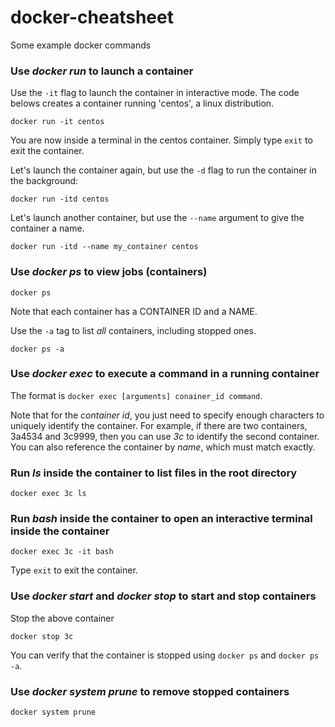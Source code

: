 # docker-cheatsheet

Some example docker commands

### Use *docker run* to launch a container

Use the `-it` flag to launch the container in interactive mode. The code belows creates a container running 'centos', a linux distribution. 

```
docker run -it centos
```

You are now inside a terminal in the centos container. Simply type `exit` to exit the container.

Let's launch the container again, but use the `-d` flag to run the container in the background:

```
docker run -itd centos
```

Let's launch another container, but use the `--name` argument to give the container a name.

```
docker run -itd --name my_container centos
```

### Use *docker ps* to view jobs (containers)

```
docker ps
```

Note that each container has a CONTAINER ID and a NAME.

Use the `-a` tag to list *all* containers, including stopped ones.

```
docker ps -a
```

### Use *docker exec* to execute a command in a running container

The format is `docker exec [arguments] conainer_id command`.

Note that for the *container id*, you just need to specify enough characters to uniquely identify the container.
For example, if there are two containers, 3a4534 and 3c9999, then you can use *3c* to identify the second container.
You can also reference the container by *name*, which must match exactly.

### Run *ls* inside the container to list files in the root directory

```
docker exec 3c ls
```
### Run *bash* inside the container to open an interactive terminal inside the container
```
docker exec 3c -it bash
```

Type `exit` to exit the container.

### Use *docker start* and *docker stop* to start and stop containers

Stop the above container

```
docker stop 3c
```

You can verify that the container is stopped using `docker ps` and `docker ps -a`.

### Use *docker system prune* to remove stopped containers

```
docker system prune
```


